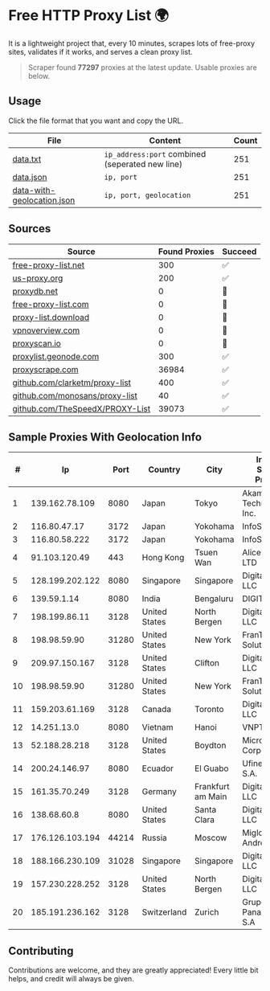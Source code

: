 
# Free HTTP Proxy List 🌍

It is a lightweight project that, every 10 minutes, scrapes lots of free-proxy sites, validates if it works, and serves a clean proxy list.


> Scraper found **77297** proxies at the latest update. Usable proxies are below.

## Usage

Click the file format that you want and copy the URL.


|File|Content|Count|
|----|-------|-----|
|[data.txt](https://raw.githubusercontent.com/themiralay/Proxy-List-World/master/data.txt)|`ip_address:port` combined (seperated new line)|251|
|[data.json](https://raw.githubusercontent.com/themiralay/Proxy-List-World/master/data.json)|`ip, port`|251|
|[data-with-geolocation.json](https://raw.githubusercontent.com/themiralay/Proxy-List-World/master/data-with-geolocation.json)|`ip, port, geolocation`|251|

## Sources

|Source|Found Proxies|Succeed|
|------|-------------|-------|
|[free-proxy-list.net](https://free-proxy-list.net)|300|✅|
|[us-proxy.org](https://www.us-proxy.org)|200|✅|
|[proxydb.net](http://proxydb.net)|0|🚫|
|[free-proxy-list.com](https://free-proxy-list.com/?page=&port=&type%5B%5D=http&type%5B%5D=https&up_time=0&search=Search)|0|🚫|
|[proxy-list.download](https://www.proxy-list.download/HTTP)|0|🚫|
|[vpnoverview.com](https://vpnoverview.com/privacy/anonymous-browsing/free-proxy-servers)|0|🚫|
|[proxyscan.io](https://www.proxyscan.io)|0|🚫|
|[proxylist.geonode.com](https://proxylist.geonode.com/api/proxy-list?limit=300&page=1&sort_by=lastChecked&sort_type=desc&protocols=http,https)|300|✅|
|[proxyscrape.com](https://api.proxyscrape.com/v2/?request=displayproxies&protocol=http&timeout=10000&country=all&ssl=all&anonymity=all)|36984|✅|
|[github.com/clarketm/proxy-list](https://raw.githubusercontent.com/clarketm/proxy-list/master/proxy-list-raw.txt)|400|✅|
|[github.com/monosans/proxy-list](https://raw.githubusercontent.com/monosans/proxy-list/main/proxies/http.txt)|40|✅|
|[github.com/TheSpeedX/PROXY-List](https://raw.githubusercontent.com/TheSpeedX/PROXY-List/master/http.txt)|39073|✅|


## Sample Proxies With Geolocation Info

|#|Ip|Port|Country|City|Internet Service Provider|
|-|--|----|-------|----|-------------------------|
|1|139.162.78.109|8080|Japan|Tokyo|Akamai Technologies, Inc.|
|2|116.80.47.17|3172|Japan|Yokohama|InfoSphere|
|3|116.80.58.222|3172|Japan|Yokohama|InfoSphere|
|4|91.103.120.49|443|Hong Kong|Tsuen Wan|Alice Networks LTD|
|5|128.199.202.122|8080|Singapore|Singapore|DigitalOcean, LLC|
|6|139.59.1.14|8080|India|Bengaluru|DIGITALOCEAN|
|7|198.199.86.11|3128|United States|North Bergen|DigitalOcean, LLC|
|8|198.98.59.90|31280|United States|New York|FranTech Solutions|
|9|209.97.150.167|3128|United States|Clifton|DigitalOcean, LLC|
|10|198.98.59.90|31280|United States|New York|FranTech Solutions|
|11|159.203.61.169|3128|Canada|Toronto|DigitalOcean, LLC|
|12|14.251.13.0|8080|Vietnam|Hanoi|VNPT|
|13|52.188.28.218|3128|United States|Boydton|Microsoft Corporation|
|14|200.24.146.97|8080|Ecuador|El Guabo|Ufinet Panama S.A.|
|15|161.35.70.249|3128|Germany|Frankfurt am Main|DigitalOcean, LLC|
|16|138.68.60.8|8080|United States|Santa Clara|DigitalOcean, LLC|
|17|176.126.103.194|44214|Russia|Moscow|Miglovets Egor Andreevich|
|18|188.166.230.109|31028|Singapore|Singapore|DigitalOcean, LLC|
|19|157.230.228.252|3128|United States|North Bergen|DigitalOcean, LLC|
|20|185.191.236.162|3128|Switzerland|Zurich|Grupo Panaglobal 15 S.A|



## Contributing

Contributions are welcome, and they are greatly appreciated! Every
little bit helps, and credit will always be given.

